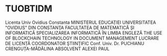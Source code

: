 # TUOBTIDM
Licenta Univ Ovidius Constanta
MINISTERUL EDUCAȚIEI
UNIVERSITATEA "OVIDIUS" DIN CONSTANŢA
FACULTATEA DE MATEMATICĂ ȘI INFORMATICĂ
SPECIALIZAREA INFORMATICĂ ÎN LIMBA ENGLEZĂ
THE USE OF BLOCKCHAIN
TECHNOLOGY IN DOCUMENT
MANAGEMENT
LUCRARE DE LICENȚĂ
COORDONATOR ŞTIINŢIFIC
Conf. Univ. Dr. PUCHIANU CRENGUȚA-MĂDĂLINA
ABSOLVENT
ALEXEI PAUL
